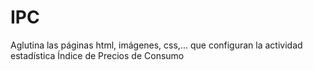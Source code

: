 # IPC
Aglutina las páginas html, imágenes, css,... que configuran la actividad estadística Índice de Precios de Consumo
